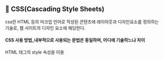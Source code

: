 ## 💭 CSS(Cascading Style Sheets)

css란 HTML 등의 마크업 언어로 작성된 콘텐츠에 레이아웃과 디자인요소를 정의하는 기술로, 웹 사이트의 디자인 요소에 해당한다.

#### CSS 사용 방법_내부적으로 사용되는 문법은 동일하며, 어디에 기술하느냐 차이
HTML 태그의 style 속성을 이용
<style> 태그를 통해 HTML 문서 내부에 기술 (<style> 태그는 주로 <head>태그 내부에 사용합니다)
.css 파일로 분리하여 HTML 문서에 연결

<p align="center"><img src="https://github.com/yejinsohn/TIL/assets/104317217/6dfd3000-b23a-4345-8e09-1ff21d3322c9" width="300" height="200"/></p>

------------

#### Margin과 Padding의 차이
Margin: Object와 화면과의 여백(외부여백) <br>
Padding: Object 내의 내부여백 <br>

#### 속성값 지정
##### 1. 속성값 4개 지정 : 위, 오른쪽, 아래, 왼쪽 순서
##### 2. 속성값 2개 지정 : 첫 번째 값은 위와 아래, 두번째 값은 오른쪽과 왼쪽 여백 의미
##### 3. 속성값 1개 지정 : 위, 오른쪽, 아래, 왼쪽 모두 같은 값 사용
##### 4. 단일 속성 부여 : ex) margin-right: 20px, padding-top: 10px
##### 5. 가운데 정렬 : auto 이용. (padding은 auto값 선언 불가)
